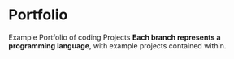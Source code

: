 # Portfolio
Example Portfolio of coding Projects
<b>Each branch represents a programming language</b>, with example projects contained within. 
